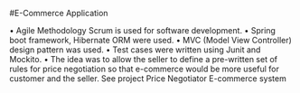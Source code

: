 #E-Commerce Application

•	Agile Methodology Scrum is used for software development.
•	Spring boot framework, Hibernate ORM were used.
•	MVC (Model View Controller) design pattern was used.
•	Test cases were written using Junit and Mockito.
•	The idea was to allow the seller to define a pre-written set of rules for price negotiation so that e-commerce would be more useful for customer and the seller.
See project Price Negotiator E-commerce system			
